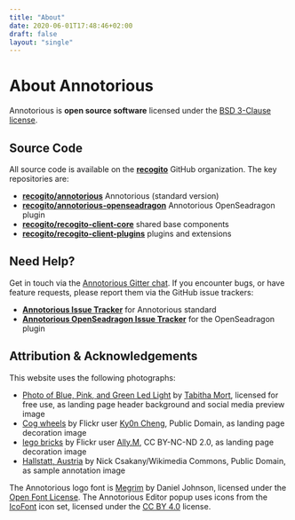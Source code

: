 ```yaml
---
title: "About"
date: 2020-06-01T17:48:46+02:00
draft: false
layout: "single"
---
```


# About Annotorious

Annotorious is __open source software__ licensed under the [BSD 3-Clause license](https://github.com/recogito/annotorious/blob/master/LICENSE).

## Source Code

All source code is available on the __[recogito](https://github.com/recogito)__ GitHub organization. The key 
repositories are:

- __[recogito/annotorious](https://github.com/recogito/annotorious)__ Annotorious (standard version)
- __[recogito/annotorious-openseadragon](https://github.com/recogito/annotorious-openseadragon)__ Annotorious OpenSeadragon plugin
- __[recogito/recogito-client-core](https://github.com/recogito/recogito-client-core)__ shared base components
- __[recogito/recogito-client-plugins](https://github.com/recogito/recogito-client-plugins)__ plugins and extensions


## Need Help?

Get in touch via the [Annotorious Gitter chat](https://gitter.im/recogito/annotorious). If you encounter bugs, or
have feature requests, please report them via the GitHub issue trackers:

- __[Annotorious Issue Tracker](https://github.com/recogito/annotorious/issues)__ for Annotorious standard
- __[Annotorious OpenSeadragon Issue Tracker](https://github.com/recogito/annotorious-openseadragon/issues)__
  for the OpenSeadragon plugin

## Attribution & Acknowledgements

This website uses the following photographs:

- [Photo of Blue, Pink, and Green Led Light](https://www.pexels.com/photo/photo-of-blue-pink-and-green-led-light-775907/)
  by [Tabitha Mort](https://www.pexels.com/@dellamortphotography), licensed for free use, as landing page header background
  and social media preview image
- [Cog wheels](https://www.flickr.com/photos/ky0ncheng/36286089223/) by Flickr user 
  [Ky0n Cheng](https://www.flickr.com/photos/ky0ncheng/), Public Domain, as landing page decoration image
- [lego bricks](https://www.flickr.com/photos/38953258@N08/19079091750/) by Flickr user 
  [Ally.M](https://www.flickr.com/photos/38953258@N08/), CC BY-NC-ND 2.0, as landing page decoration image
- [Hallstatt, Austria](http://commons.wikimedia.org/wiki/File:Hallstatt_300.jpg) by Nick Csakany/Wikimedia Commons,
  Public Domain, as sample annotation image 

The Annotorious logo font is [Megrim](https://fonts.google.com/specimen/Megrim) by Daniel Johnson, 
licensed under the [Open Font License](https://scripts.sil.org/cms/scripts/page.php?site_id=nrsi&id=OFL).
The Annotorious Editor popup uses icons from the [IcoFont](https://icofont.com/) icon set, licensed under 
the [CC BY 4.0](https://creativecommons.org/licenses/by/4.0/) license.
